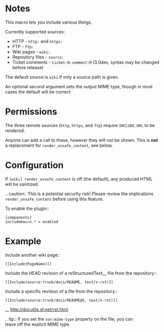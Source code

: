 Notes
=====

This macro lets you include various things.

Currently supported sources:

* HTTP - ``http:`` and ``https:``
* FTP - ``ftp:``
* Wiki pages - ``wiki:``
* Repository files - ``source:``
* Ticket comments - ``ticket:N:comment:M`` (3.0dev, syntax may be changed before release)

The default source is ``wiki`` if only a source path is given.

An optional second argument sets the output MIME type, though in most
cases the default will be correct.

Permissions
===========

The three remote sources (``http``, ``https``, and ``ftp``) require
``INCLUDE_URL`` to be rendered.

Anyone can add a call to these, however they will not be shown. This is
**not** a replacement for ``render_unsafe_content``, see below.

Configuration
=============

If ``[wiki] render_unsafe_content`` is off (the default), any produced
HTML will be sanitized.

.. caution::
    This is a potential security risk! Please review the implications
    ``render_unsafe_content`` before using this feature.

To enable the plugin::

    [components]
    includemacro.* = enabled

Example
=======

Include another wiki page::

    [[Include(PageName)]]

Include the HEAD revision of a reStructuredText__ file from the repository::

    [[Include(source:trunk/docs/README, text/x-rst)]]

Include a specific revision of a file from the repository::

    [[Include(source:trunk/docs/README@5, text/x-rst)]]

__ http://docutils.sf.net/rst.html

.. tip::
    If you set the ``svn:mime-type`` property on the file, you can  
    leave off the explicit MIME type.